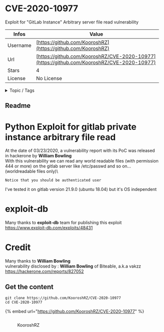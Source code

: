 # CVE-2020-10977

Exploit for "GitLab Instance" Arbitrary server file read vulnerability

| Infos    | Value                                                              |
| -------- | -------------------------------------------------------------------|
| Username | [https://github.com/KooroshRZ](https://github.com/KooroshRZ) |
| Url      | [https://github.com/KooroshRZ/CVE-2020-10977](https://github.com/KooroshRZ/CVE-2020-10977)                                               |
| Stars    | 4                                                          |
| License  | No License                                                        |

<details>

<summary>Topic / Tags</summary>

* cve-2020-10977* exploit* gitlab-instance* vulnerability

</details>

## Readme

# Python Exploit for gitlab private instance arbitrary file read
At the date of 03/23/2020, a vulnerability report with its PoC was released in hackerone by **William Bowling**\
With this vulnerability we can read any world readable files (with permission 444 or more) on the gitlab server like /etc/passwd and so on... (worldreadable files only)\
```
Notice that you should be authenticated user
```

I've tested it on gitlab version 21.9.0 (ubuntu 18.04) but it's OS independent

# exploit-db
Many thanks to **exploit-db** team for publishing this exploit\
https://www.exploit-db.com/exploits/48431


# Credit
Many thanks to **William Bowling**\
vulnerability disclosed by : **William Bowling** of Biteable, a.k.a vakzz\
https://hackerone.com/reports/827052



## Get the content

```
git clone https://github.com/KooroshRZ/CVE-2020-10977
cd CVE-2020-10977
```

{% embed url="https://github.com/KooroshRZ/CVE-2020-10977" %}

<figure><img src="https://avatars.githubusercontent.com/u/24431926?v=4" alt=""><figcaption><p>KooroshRZ</p></figcaption></figure>
